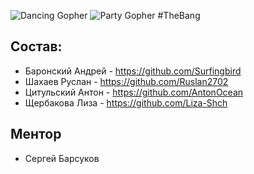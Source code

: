![Dancing Gopher](http://static.velvetcache.org/pages/2018/06/13/party-gopher/dancing-gopher.gif) 
![Party Gopher](http://static.velvetcache.org/pages/2018/06/13/party-gopher/party-gopher.gif)
#TheBang


## Состав:
- Баронский Андрей - https://github.com/Surfingbird
- Шахаев Руслан - https://github.com/Ruslan2702
- Цитульский Антон - https://github.com/AntonOcean
- Щербакова Лиза - https://github.com/Liza-Shch

## Ментор
- Сергей Барсуков